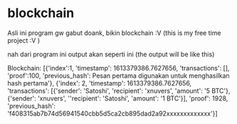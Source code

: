 # blockchain
Asli ini program gw gabut doank, bikin blockchain :V (this is my free time project :V )

nah dari program ini output akan seperti ini (the output will be like this)

Blockchain: [{'index':1, 'timestamp': 1613379386.7627656, 'transactions': [], 'proof':100, 'previous_hash': Pesan pertama digunakan untuk menghasilkan hash pertama'}, {'index': 2, 'timestamp': 1613379386.7627656, 'transactions': [{'sender': 'Satoshi', 'recipient': 'xnuvers', 'amount': '5 BTC'}, {'sender': 'xnuvers', ''recipient': 'Satoshi', 'amount': '1 BTC'}], 'proof': 1928, 'previous_hash': 'f408315ab7b74d56941540cbb5d5ca2cb895dad2a92xxxxxxxxxxxxx'}]
